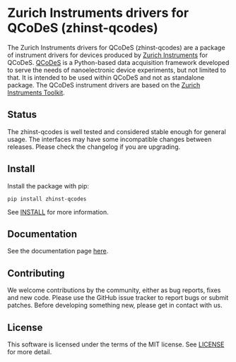 # Zurich Instruments drivers for QCoDeS (zhinst-qcodes)
The Zurich Instruments drivers for QCoDeS (zhinst-qcodes) are a package of instrument drivers for devices produced by [Zurich Instruments](https://www.zhinst.com) for QCoDeS. [QCoDeS](http://qcodes.github.io/Qcodes) is a Python-based data acquisition framework developed to serve the needs of nanoelectronic device experiments, but not limited to that. It is intended to be used within QCoDeS and not as standalone package. The QCoDeS instrument drivers are based on the [Zurich Instruments Toolkit](https://github.com/zhinst/zhinst-toolkit).

## Status
The zhinst-qcodes is well tested and considered stable enough for general usage. The interfaces may have some incompatible changes between releases. Please check the changelog if you are upgrading.

## Install

Install the package with pip:

```
pip install zhinst-qcodes
```

See [INSTALL](INSTALL.md) for more information.

## Documentation
See the documentation page [here](https://docs.zhinst.com/zhinst-qcodes/en/latest).

## Contributing
We welcome contributions by the community, either as bug reports, fixes and new code. Please use the GitHub issue tracker to report bugs or submit patches. Before developing something new, please get in contact with us. 

## License
This software is licensed under the terms of the MIT license. See [LICENSE](LICENSE) for more detail.


